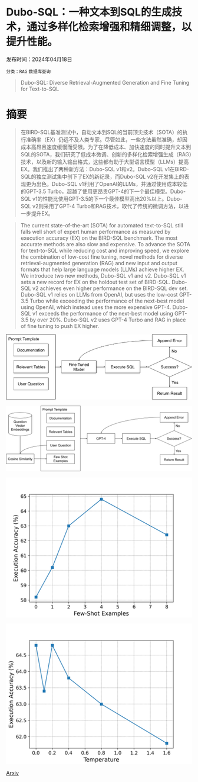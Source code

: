 # Dubo-SQL：一种文本到SQL的生成技术，通过多样化检索增强和精细调整，以提升性能。

发布时间：2024年04月18日

`分类：RAG` `数据库查询`

> Dubo-SQL: Diverse Retrieval-Augmented Generation and Fine Tuning for Text-to-SQL

# 摘要

> 在BIRD-SQL基准测试中，自动文本到SQL的当前顶尖技术（SOTA）的执行准确率（EX）仍远不及人类专家。尽管如此，一些方法虽然准确，却因成本高昂且速度缓慢而受限。为了在降低成本、加快速度的同时提升文本到SQL的SOTA，我们研究了低成本微调、创新的多样化检索增强生成（RAG）技术，以及新的输入输出格式，这些都有助于大型语言模型（LLMs）提高EX。我们推出了两种新方法：Dubo-SQL v1和v2。Dubo-SQL v1在BIRD-SQL的独立测试集中创下了EX的新纪录，而Dubo-SQL v2在开发集上的表现更为出色。Dubo-SQL v1利用了OpenAI的LLMs，并通过使用成本较低的GPT-3.5 Turbo，超越了使用更昂贵GPT-4的下一个最佳模型。Dubo-SQL v1的性能比使用GPT-3.5的下一个最佳模型高出20%以上。Dubo-SQL v2则采用了GPT-4 Turbo和RAG技术，取代了传统的微调方法，以进一步提升EX。

> The current state-of-the-art (SOTA) for automated text-to-SQL still falls well short of expert human performance as measured by execution accuracy (EX) on the BIRD-SQL benchmark. The most accurate methods are also slow and expensive. To advance the SOTA for text-to-SQL while reducing cost and improving speed, we explore the combination of low-cost fine tuning, novel methods for diverse retrieval-augmented generation (RAG) and new input and output formats that help large language models (LLMs) achieve higher EX. We introduce two new methods, Dubo-SQL v1 and v2. Dubo-SQL v1 sets a new record for EX on the holdout test set of BIRD-SQL. Dubo-SQL v2 achieves even higher performance on the BIRD-SQL dev set. Dubo-SQL v1 relies on LLMs from OpenAI, but uses the low-cost GPT-3.5 Turbo while exceeding the performance of the next-best model using OpenAI, which instead uses the more expensive GPT-4. Dubo-SQL v1 exceeds the performance of the next-best model using GPT-3.5 by over 20%. Dubo-SQL v2 uses GPT-4 Turbo and RAG in place of fine tuning to push EX higher.

![Dubo-SQL：一种文本到SQL的生成技术，通过多样化检索增强和精细调整，以提升性能。](../../../paper_images/2404.12560/dubov1.png)

![Dubo-SQL：一种文本到SQL的生成技术，通过多样化检索增强和精细调整，以提升性能。](../../../paper_images/2404.12560/dubov2.png)

![Dubo-SQL：一种文本到SQL的生成技术，通过多样化检索增强和精细调整，以提升性能。](../../../paper_images/2404.12560/examplesvaccuracy.png)

![Dubo-SQL：一种文本到SQL的生成技术，通过多样化检索增强和精细调整，以提升性能。](../../../paper_images/2404.12560/tempvaccuracy.png)

[Arxiv](https://arxiv.org/abs/2404.12560)